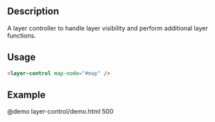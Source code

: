 <!--

@module layer-control <layer-control />
@parent geocola.components
@group layer-control.props Properties

-->

## Description

A layer controller to handle layer visibility and perform additional layer functions.

## Usage

```html
<layer-control map-node="#map" />
```

## Example

@demo layer-control/demo.html 500
